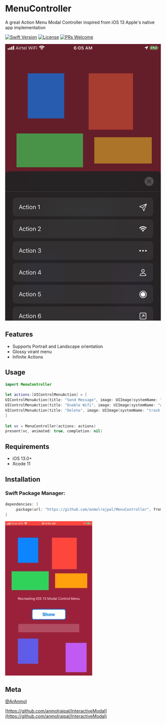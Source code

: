 # MenuController
A great Action Menu Modal Controller inspired from iOS 13 Apple's native app implementation


[![Swift Version][swift-image]][swift-url]
[![License][license-image]][license-url]
[![PRs Welcome](https://img.shields.io/badge/PRs-welcome-brightgreen.svg?style=flat-square)](http://makeapullrequest.com)


<p align="center">
<img src="Public/menu.PNG">
</p>


## Features

* Supports Portrait and Landscape orientation
* Glossy virant menu
* Infinite Actions


## Usage

```swift
import MenuController

let actions:[UIControlMenuAction] = [
UIControlMenuAction(title: "Send Message", image: UIImage(systemName: "paperplane")!, handler: { _ in print("Sending Message") }),
UIControlMenuAction(title: "Enable Wifi", image: UIImage(systemName: "wifi")!, handler: { _ in print("Wifi ON") }),
UIControlMenuAction(title: "Delete", image: UIImage(systemName: "trash.fill")!, handler: { _ in print("Deleted ✅") })
]

let vc = MenuController(actions: actions)
present(vc, animated: true, completion: nil)
```

## Requirements

- iOS 13.0+
- Xcode 11

## Installation

### Swift Package Manager:

```swift
dependencies: [
    .package(url: "https://github.com/anmolrajpal/MenuController", from: "1.0.0")
]
```

![Menu Controller Demo](Public/flow.GIF)


## Meta

[@ArAnmol](https://twitter.com/ArAnmol)

[https://github.com/anmolrajpal/InteractiveModal](https://github.com/anmolrajpal/InteractiveModal)

[swift-image]:https://img.shields.io/badge/swift-5.0-orange.svg
[swift-url]: https://swift.org/
[license-image]: https://img.shields.io/badge/License-MIT-blue.svg
[license-url]: LICENSE.txt
